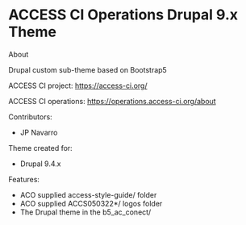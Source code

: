 # ACCESS CI Operations Drupal 9.x Theme
About

Drupal custom sub-theme based on Bootstrap5

ACCESS CI project: https://access-ci.org/

ACCESS CI operations: https://operations.access-ci.org/about

Contributors:

- JP Navarro

Theme created for:

- Drupal 9.4.x

Features:

- ACO supplied access-style-guide/ folder
- ACO supplied ACCS050322*/ logos folder
- The Drupal theme in the b5_ac_conect/
